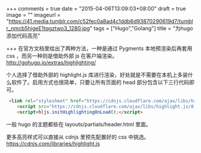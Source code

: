 +++
comments = true
date = "2015-04-06T13:09:03+08:00"
draft = true
image = ""
imageurl = "https://41.media.tumblr.com/c52fec0a8ad4c1ddb6d93870290619d7/tumblr_nmcb5higeE1tqgztwo3_1280.jpg"
tags = ["Hugo","Golang"]
title = "为hugo添加代码高亮"

+++
在官方文档里给出了两种方法，一种是通过 Pygments 本地预渲染后再套用 css ，而另一种则是借助外部 js 在客户端渲染。  
http://gohugo.io/extras/highlighting/

<!--more-->

个人选择了借助外部的 highlight.js 库进行渲染，好处就是不需要在本机上多装什么软件了。启用方式也很简单，只要让所有页面的 head 部分包含以下三行代码即可。

```html
 <link rel="stylesheet" href="https://cdnjs.cloudflare.com/ajax/libs/highlight.js/8.5/styles/docco.min.css">
    <script src="https://cdnjs.cloudflare.com/ajax/libs/highlight.js/8.5/highlight.min.js"></script>
    <script>hljs.initHighlightingOnLoad();</script>
```

一般 hugo 的主题都些在 layouts/partials/header.html 里面。

更多高亮样式可以直接从 cdnjs 里预先配置好的 css 中挑选。  
https://cdnjs.com/libraries/highlight.js
